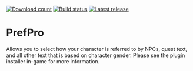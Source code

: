 [![Download count](https://img.shields.io/endpoint?url=https%3A%2F%2Fvz32sgcoal.execute-api.us-east-1.amazonaws.com%2FPrefPro)](https://github.com/lmcintyre/PrefPro)
[![Build status](https://github.com/lmcintyre/PrefPro/actions/workflows/build.yml/badge.svg)](https://github.com/lmcintyre/PrefPro)
[![Latest release](https://img.shields.io/github/v/release/lmcintyre/PrefPro)](https://github.com/lmcintyre/PrefPro)

# PrefPro
Allows you to select how your character is referred to by NPCs, quest text, and all other text that is based on character gender. Please see the plugin installer in-game for more information.